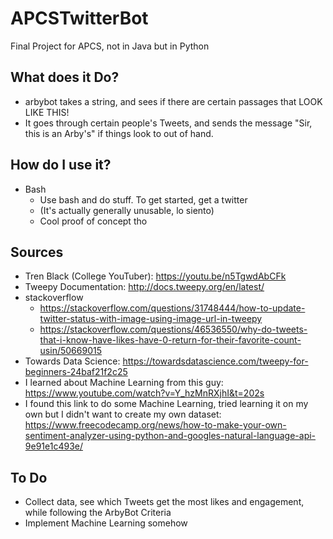 # APCSTwitterBot
Final Project for APCS, not in Java but in Python

## What does it Do?
* arbybot takes a string, and sees if there are certain passages that LOOK LIKE THIS!
* It goes through certain people's Tweets, and sends the message "Sir, this is an Arby's" if  things look to out of hand.

## How do I use it?
* Bash
	* Use bash and do stuff. To get started, get a twitter 
	* (It's actually generally unusable, lo siento)
	* Cool proof of concept tho

## Sources 
* Tren Black (College YouTuber): https://youtu.be/n5TgwdAbCFk
* Tweepy Documentation: http://docs.tweepy.org/en/latest/
* stackoverflow 
	* https://stackoverflow.com/questions/31748444/how-to-update-twitter-status-with-image-using-image-url-in-tweepy
	* https://stackoverflow.com/questions/46536550/why-do-tweets-that-i-know-have-likes-have-0-return-for-their-favorite-count-usin/50669015
* Towards Data Science: https://towardsdatascience.com/tweepy-for-beginners-24baf21f2c25
* I learned about Machine Learning from this guy: https://www.youtube.com/watch?v=Y_hzMnRXjhI&t=202s
* I found this link to do some Machine Learning, tried learning it on my own but I didn't want to create my own dataset: https://www.freecodecamp.org/news/how-to-make-your-own-sentiment-analyzer-using-python-and-googles-natural-language-api-9e91e1c493e/

## To Do
* Collect data, see which Tweets get the most likes and engagement, while following the ArbyBot Criteria
* Implement Machine Learning somehow
